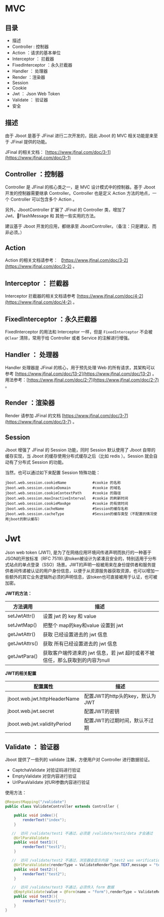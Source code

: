 # MVC


## 目录

- 描述
- Controller : 控制器
- Action ：请求的基本单位
- Interceptor ： 拦截器
- FixedInterceptor ：永久拦截器
- Handler ： 处理器
- Render ：渲染器
- Session 
- Cookie
- Jwt ： Json Web Token
- Validate ： 验证器
- 安全


## 描述
由于 Jboot 是基于 JFinal 进行二次开发的，因此 Jboot 的 MVC 相关功能是来至于 JFinal 提供的功能。

JFinal 的相关文档： [https://www.jfinal.com/doc/3-1](https://www.jfinal.com/doc/3-1)


## Controller ：控制器

 Controller 是 JFinal 的核心类之一，是 MVC 设计模式中的控制器。基于 Jboot 开发的控制器需要继承 Controller。Controller 也是定义 Action 方法的地点，一个 Controller 可以包含多个 Action 。

 另外，JbootController 扩展了 JFinal 的 Controller 类，增加了 Jwt、FlashMessage 和 其他一些实用的方法。

 建议基于 Jboot 开发的应用，都继承至 JbootController。（备注：只是建议、而非必须。）


 ## Action

Action 的相关文档请参考： 【https://www.jfinal.com/doc/3-2](https://www.jfinal.com/doc/3-2) 。

## Interceptor ： 拦截器

Interceptor 拦截器的相关文档请参考 [https://www.jfinal.com/doc/4-2](https://www.jfinal.com/doc/4-2) 。

## FixedInterceptor ：永久拦截器

FixedInterceptor 的用法和 Interceptor 一样，但是 `FixedInterceptor` 不会被 `@Clear` 清除，常用于给 Controller 或者 Service 的注解进行增强。

## Handler ： 处理器

Handler  处理器是 JFinal 的核心，用于预先处理 Web 的所有请求，其架构可以参考 [https://www.jfinal.com/doc/13-2](https://www.jfinal.com/doc/13-2) 。用法参考：[https://www.jfinal.com/doc/2-7](https://www.jfinal.com/doc/2-7) 。

## Render ：渲染器

Render 请参加 JFinal 的文档 [https://www.jfinal.com/doc/3-7](https://www.jfinal.com/doc/3-7) 。

## Session

Jboot 增强了 JFinal 的 Session 功能，同时 Session 默认使用了 Jboot 自带的缓存实现，当 Jboot 的缓存使用分布式缓存之后（比如 redis ）。Session 就会自动有了分布式 Session 的功能。

当然，也可以通过如下来配置 Session 特殊功能：

```
jboot.web.session.cookieName            #cookie 的名称
jboot.web.session.cookieDomain          #cookie 的域名
jboot.web.session.cookieContextPath     #cookie 的路径
jboot.web.session.maxInactiveInterval   #cookie 的刷新时间
jboot.web.session.cookieMaxAge          #cookie 的有效时间
jboot.web.session.cacheName             #Session的缓存名称
jboot.web.session.cacheType             #Session的缓存类型（不配置的情况使用jboot的默认缓存）
```


# Jwt

 Json web token (JWT), 是为了在网络应用环境间传递声明而执行的一种基于JSON的开放标准（RFC 7519).该token被设计为紧凑且安全的，特别适用于分布式站点的单点登录（SSO）场景。JWT的声明一般被用来在身份提供者和服务提供者间传递被认证的用户身份信息，以便于从资源服务器获取资源，也可以增加一些额外的其它业务逻辑所必须的声明信息，该token也可直接被用于认证，也可被加密。


**JWT的方法：**

|方法调用 | 描述 |
| ------------- | -----|
| setJwtAttr()| 设置 jwt 的 key 和 value |
| setJwtMap()| 把整个 map的key和value 设置到 jwt |
| getJwtAttr()| 获取 已经设置进去的 jwt 信息 |
| getJwtAttrs()| 获取 所有已经设置进去的 jwt 信息|
| getJwtPara()| 获取客户端传进来的 jwt 信息，若 jwt 超时或者不被信任，那么获取到的内容为null |


**JWT的相关配置**

|配置属性 | 描述 |
| ------------- | -----|
| jboot.web.jwt.httpHeaderName| 配置JWT的http头的key，默认为JWT |
| jboot.web.jwt.secret | 配置JWT的密钥 |
| jboot.web.jwt.validityPeriod | 配置JWT的过期时间，默认不过期 |


## Validate ： 验证器

Jboot 提供了一些列的 validate 注解，方便用户对 Controller 进行数据验证。

- CaptchaValidate 对验证码进行验证
- EmptyValidate  对空内容进行验证
- UrlParaValidate 对URl参数内容进行验证

使用方法：

```java
@RequestMapping("/validate")
public class ValidateController extends Controller {

    public void index(){
        renderText("index");
    }

   //  访问 /validate/test1 不通过，必须是 /validate/test1/data 才会通过
    @UrlParaValidate
    public void test1(){
        renderText("test1");
    }

   //  访问 /validate/test2 不通过，浏览器会显示内容 ：test2 was verification failed
    @UrlParaValidate(renderType = ValidateRenderType.TEXT,message = "test2 was verification failed")
    public void test2(){
        renderText("test2");
    }

   //  访问 /validate/test3 不通过，必须传入 form 数据
    @EmptyValidate(value = @Form(name = "form"),renderType = ValidateRenderType.JSON)
    public void test3(){
        renderText("test3");
    }
}
```